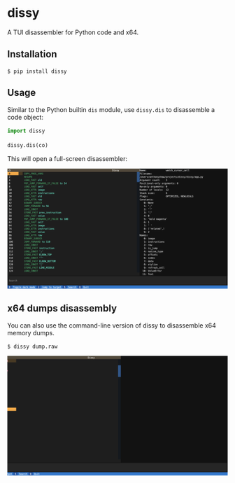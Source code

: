 # dissy

A TUI disassembler for Python code and x64.

## Installation

```console
$ pip install dissy
```

## Usage

Similar to the Python builtin `dis` module, use `dissy.dis` to disassemble a code object:

```python
import dissy

dissy.dis(co)
```

This will open a full-screen disassembler:

![Screenshot of dissy](https://github.com/tonybaloney/dissy/blob/master/screenshot.png)

## x64 dumps disassembly

You can also use the command-line version of dissy to disassemble x64 memory dumps.

```console
$ dissy dump.raw
```

![Screenshot of dissy](https://github.com/tonybaloney/dissy/blob/master/screenshot2.png)
